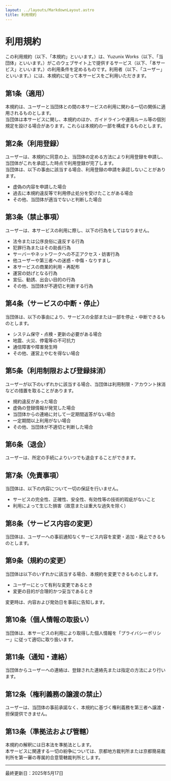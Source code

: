 ```yaml
---
layout: ../layouts/MarkdownLayout.astro
title: 利用規約
---
```


# 利用規約

この利用規約（以下、「本規約」といいます。）は、Yuzunix Works（以下、「当団体」といいます。）がこのウェブサイト上で提供するサービス（以下、「本サービス」といいます。）の利用条件を定めるものです。利用者（以下、「ユーザー」といいます。）には、本規約に従って本サービスをご利用いただきます。

## 第1条（適用）

本規約は、ユーザーと当団体との間の本サービスの利用に関わる一切の関係に適用されるものとします。  
当団体は本サービスに関し、本規約のほか、ガイドラインや運用ルール等の個別規定を設ける場合があります。これらは本規約の一部を構成するものとします。

## 第2条（利用登録）

ユーザーは、本規約に同意の上、当団体の定める方法により利用登録を申請し、当団体がこれを承認した時点で利用登録が完了します。  
当団体は、以下の事由に該当する場合、利用登録の申請を承認しないことがあります。

- 虚偽の内容を申請した場合
- 過去に本規約違反等で利用停止処分を受けたことがある場合
- その他、当団体が適当でないと判断した場合

## 第3条（禁止事項）

ユーザーは、本サービスの利用に際し、以下の行為をしてはなりません。

- 法令または公序良俗に違反する行為
- 犯罪行為またはその助長行為
- サーバーやネットワークへの不正アクセス・妨害行為
- 他ユーザーや第三者への迷惑・中傷・なりすまし
- 本サービスの商業的利用・再配布
- 運営の妨げとなる行為
- 宣伝、勧誘、出会い目的の行為
- その他、当団体が不適切と判断する行為

## 第4条（サービスの中断・停止）

当団体は、以下の事由により、サービスの全部または一部を停止・中断できるものとします。

- システム保守・点検・更新の必要がある場合
- 地震、火災、停電等の不可抗力
- 通信障害や障害発生時
- その他、運営上やむを得ない場合

## 第5条（利用制限および登録抹消）

ユーザーが以下のいずれかに該当する場合、当団体は利用制限・アカウント抹消などの措置を取ることがあります。

- 規約違反があった場合
- 虚偽の登録情報が発覚した場合
- 当団体からの連絡に対して一定期間返答がない場合
- 一定期間以上利用がない場合
- その他、当団体が不適切と判断した場合

## 第6条（退会）

ユーザーは、所定の手続によりいつでも退会することができます。

## 第7条（免責事項）

当団体は、以下の内容について一切の保証を行いません。

- サービスの完全性、正確性、安全性、有効性等の技術的瑕疵がないこと
- 利用によって生じた損害（故意または重大な過失を除く）

## 第8条（サービス内容の変更）

当団体は、ユーザーへの事前通知なくサービス内容を変更・追加・廃止できるものとします。

## 第9条（規約の変更）

当団体は以下のいずれかに該当する場合、本規約を変更できるものとします。

- ユーザーにとって有利な変更であるとき
- 変更の目的が合理的かつ妥当であるとき

変更時は、内容および発効日を事前に告知します。

## 第10条（個人情報の取扱い）

当団体は、本サービスの利用により取得した個人情報を「プライバシーポリシー」に従って適切に取り扱います。

## 第11条（通知・連絡）

当団体からユーザーへの連絡は、登録された連絡先または指定の方法により行います。

## 第12条（権利義務の譲渡の禁止）

ユーザーは、当団体の事前承諾なく、本規約に基づく権利義務を第三者へ譲渡・担保提供できません。

## 第13条（準拠法および管轄）

本規約の解釈には日本法を準拠法とします。  
本サービスに関連する一切の紛争については、京都地方裁判所または京都簡易裁判所を第一審の専属的合意管轄裁判所とします。

---

最終更新日：2025年5月17日
